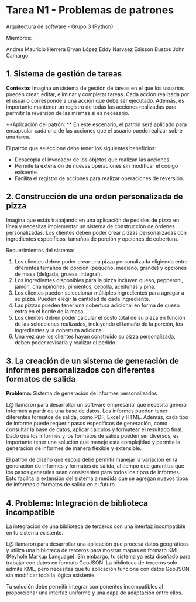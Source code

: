 # Tarea N1 - Problemas de patrones
Arquitectura de software - Grupo 3 (Python)

Miembros:

Andres Mauricio Herrera
Bryan López
Eddy Narvaez
Edisson Bustos
John Camargo

## 1. Sistema de gestión de tareas
**Contexto:**
Imagina un sistema de gestión de tareas en el que los usuarios pueden crear, editar, eliminar y completar tareas. Cada acción realizada por el usuario corresponde a una acción que debe ser ejecutado. Además, es importante mantener un registro de todas las acciones realizadas para permitir la reversión de las mismas si es necesario.

**Aplicación del patrón: **
En este escenario, el patrón será aplicado para encapsular cada una de las acciones que el usuario puede realizar sobre una tarea.

El patrón que seleccione debe tener los siguientes beneficios:
- Desacopla el invocador de los objetos que realizan las acciones.
- Permite la extensión de nuevas operaciones sin modificar el código existente.
- Facilita el registro de acciones para realizar operaciones de reversión.

## 2. Construcción de una orden personalizada de pizza
Imagina que estás trabajando en una aplicación de pedidos de pizza en línea y necesitas implementar un sistema de construcción de órdenes personalizadas. Los clientes deben poder crear pizzas personalizadas con ingredientes específicos, tamaños de porción y opciones de cobertura.

Requerimientos del sistema:
1. Los clientes deben poder crear una pizza personalizada eligiendo entre diferentes tamaños de porción (pequeño, mediano, grande) y opciones de masa (delgada, gruesa, integral).
2. Los ingredientes disponibles para la pizza incluyen queso, pepperoni, jamón, champiñones, pimientos, cebolla, aceitunas y piña.
3. Los clientes pueden seleccionar múltiples ingredientes para agregar a su pizza. Pueden elegir la cantidad de cada ingrediente.
4. Las pizzas pueden tener una cobertura adicional en forma de queso extra en el borde de la masa.
5. Los clientes deben poder calcular el costo total de su pizza en función de las selecciones realizadas, incluyendo el tamaño de la porción, los ingredientes y la cobertura adicional.
6. Una vez que los clientes hayan construido su pizza personalizada, deben poder revisarla y realizar el pedido.

## 3. La creación de un sistema de generación de informes personalizados con diferentes formatos de salida
**Problema:** Sistema de generación de informes personalizados

L@ llamaron para desarrollar un software empresarial que necesita generar informes a partir de una base de datos. Los informes pueden tener diferentes formatos de salida, como PDF, Excel y HTML. Además, cada tipo de informe puede requerir pasos específicos de generación, como consultar la base de datos, aplicar cálculos y formatear el resultado final. Dado que los informes y los formatos de salida pueden ser diversos, es importante tener una solución que maneje esta complejidad y permita la generación de informes de manera flexible y extensible.

El patrón de diseño que escoja debe permitir manejar la variación en la generación de informes y formatos de salida, al tiempo que garantiza que los pasos generales sean consistentes para todos los tipos de informes. Esto facilita la extensión del sistema a medida que se agregan nuevos tipos de informes o formatos de salida en el futuro.

## 4. Problema: Integración de biblioteca incompatible
La integración de una biblioteca de terceros con una interfaz incompatible en tu sistema existente.

L@ llamaron para desarrollar una aplicación que procesa datos geográficos y utiliza una biblioteca de terceros para mostrar mapas en formato KML (Keyhole Markup Language). Sin embargo, tu sistema ya está diseñado para trabajar con datos en formato GeoJSON. La biblioteca de terceros solo admite KML, pero necesitas que tu aplicación funcione con datos GeoJSON sin modificar toda la lógica existente.

Tu solución debe permitir integrar componentes incompatibles al proporcionar una interfaz uniforme y una capa de adaptación entre ellos.